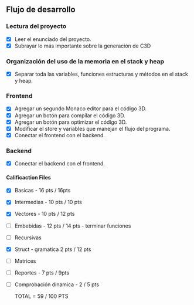 ## Flujo de desarrollo

### Lectura del proyecto
- [x] Leer el enunciado del proyecto.
- [x] Subrayar lo más importante sobre la generación de C3D

### Organización del uso de la memoria en el stack y heap
- [x] Separar toda las variables, funciones estructuras y métodos en el stack y heap.

### Frontend
- [x] Agregar un segundo Monaco editor para el código 3D.
- [x] Agregar un botón para compilar el código 3D.
- [x] Agregar un botón para optimizar el código 3D.
- [x] Modificar el store y variables que manejan el flujo del programa.
- [x] Conectar el frontend con el backend.

### Backend
- [x] Conectar el backend con el frontend.


#### Calificaction Files
- [x] Basicas - 16 pts / 16pts
- [x] Intermedias - 10 pts / 10 pts 
- [x] Vectores - 10 pts / 12 pts 
- [ ] Embebidas - 12 pts / 14 pts - terminar funciones
- [ ] Recursivas
- [x] Struct - gramatica 2 pts / 12 pts
- [ ] Matrices
- [ ] Reportes - 7 pts / 9pts 
- [ ] Comprobación dinamica - 2 / 5 pts
  
  TOTAL = 59 / 100 PTS